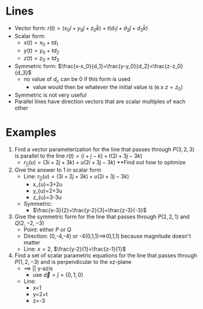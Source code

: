 # Lines

- Vector form: $r(t)=(x_0\hat{i}+y_0\hat{j}+z_0\hat{k})+t(d_1\hat{i}+d_2\hat{j}+d_3\hat{k})$
- Scalar form:
	- $x(t)=x_0+td_1$
	- $y(t)=y_0+td_2$
	- $z(t)=z_0+td_3$
- Symmetric form: $\frac{x-x_0}{d_1}=\frac{y-y_0}{d_2}=\frac{z-z_0}{d_3}$
	- no value of $d_c$ can be 0 if this form is used
		- value would then be whatever the initial value is (e.x $z=z_0$)
- Symmetric is not very useful
- Parallel lines have direction vectors that are scalar multiples of each other

# Examples

1. Find a vector parameterization for the line that passes through $P(3,2,3)$ is parallel to the line $r(t)=(i+j-k)+t(2i+3j-3k)$
	- $r_{||}(u)=(3i+2j+3k)+u(2i+3j-3k)$  **Find out how to optimize
2. Give the answer to 1 in scalar form
	- Line: $r_{||}(u)=(3i+2j+3k)+u(2i+3j-3k)$ 
		- x_{u}=3+2u
		- y_{u}=2+3u
		- z_{u}=3-3u
	- Symmetric:
		- $\frac{x-3}{2}=\frac{y-2}{3}=\frac{z-3}{-3}$
3. Give the symmetric form for the line that passes through $P(2,2,1)$ and $Q(2,-2,-3)$
	- Point: either $P$ or $Q$
	- Direction: (0,-4,-4) or -4(0,1,1)$\implies$(0,1,1) because magnitude doesn't matter
	- Line: $x=2$, $\frac{y-2}{1}=\frac{z-1}{1}$
4. Find a set of scalar parametric equations for the line that passes through $P(1,2,-3)$ and is perpendicular to the xz-plane
	- $\implies$ || y-azis
		- use $\overrightarrow{d}=\hat{j}=(0,1,0)$
	- Line:
		- x=1
		- y=2+t
		- z=-3